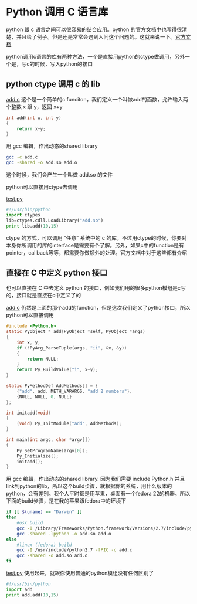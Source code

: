 # Python 调用 C 语言库
python 跟 c 语言之间可以很容易的结合应用。python 的官方文档中也写得很清楚，并且给了例子。但是还是常常会遇到人问这个问题的。这就来说一下。[官方文档](https://docs.python.org/2/extending/extending.html)

python调用c语言的库有两种方法，一个是直接用python的ctype做调用，另外一个是，写c的时候，写入python的接口

## python ctype 调用 c 的 lib

[add.c](../src/c/ctype/add.c) 这个是一个简单的c funciton，我们定义一个叫做add的函数，允许输入两个整数 x 跟 y，返回 x+y

~~~c
int add(int x, int y)
{
    return x+y;
}
~~~

用 gcc 编辑，作出动态的shared library 

~~~bash
gcc -c add.c
gcc -shared -o add.so add.o
~~~

这个时候，我们会产生一个叫做 add.so 的文件

python可以直接用ctype去调用

[test.py](../src/c/ctype/test.py)

~~~python
#!/usr/bin/python
import ctypes
lib=ctypes.cdll.LoadLibrary("add.so")
print lib.add(10,15)
~~~

ctype 的方式，可以调用 “任意” 系统中的 c 的库。不过用ctype的时候，你要对本身你所调用的库的interface是需要有个了解。另外，如果c中的function是有pointer，callback等等，都需要你做额外的处理。官方文档中对于这些都有介绍

## 直接在 C 中定义 python 接口

也可以直接在 C 中去定义 python 的接口，例如我们用的很多python模组是c写的，接口就是直接在c中定义了的


[add.c](../src/c/interface/add.c) 仍然是上面的那个add的function，但是这次我们定义了python接口，所以python可以直接调用

~~~c
#include <Python.h>
static PyObject * add(PyObject *self, PyObject *args)
{
    int x, y;
    if (!PyArg_ParseTuple(args, "ii", &x, &y)) 
    {
        return NULL;
    }
    return Py_BuildValue("i", x+y);
}

static PyMethodDef AddMethods[] = {
    {"add", add, METH_VARARGS, "add 2 numbers"},
    {NULL, NULL, 0, NULL}
};

int initadd(void)
{
    (void) Py_InitModule("add", AddMethods);
}

int main(int argc, char *argv[])
{
    Py_SetProgramName(argv[0]);
    Py_Initialize();
    initadd();
}
~~~

用 gcc 编辑，作出动态的shared library. 因为我们需要 include Python.h 并且link到python的lib，所以这个build步骤，就根据你的系统，用什么版本的python，会有差别。我个人平时都是用苹果，桌面有一个fedora 22的机器。所以下面的build步骤，是在我的苹果跟fedora中的环境下

~~~bash
if [[ $(uname) == "Darwin" ]]
then
    #osx build 
    gcc -I /Library/Frameworks/Python.framework/Versions/2.7/include/python2.7/ -c add.c 
    gcc -shared -lpython -o add.so add.o
else 
    #linux (fedora) build 
    gcc -I /usr/include/python2.7 -fPIC -c add.c 
    gcc -shared -o add.so add.o
fi
~~~

[test.py](../src/c/interface/test.py) 使用起来，就跟你使用普通的python模组没有任何区别了

~~~python
#!/usr/bin/python
import add
print add.add(10,15)
~~~
